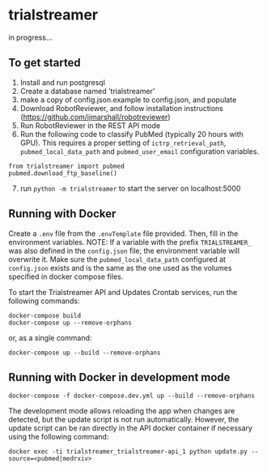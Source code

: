 # trialstreamer

in progress...

## To get started

1. Install and run postgresql
2. Create a database named 'trialstreamer'
3. make a copy of config.json.example to config.json, and populate
4. Download RobotReviewer, and follow installation instructions (https://github.com/ijmarshall/robotreviewer)
5. Run RobotReviewer in the REST API mode
6. Run the following code to classify PubMed (typically 20 hours with GPU). 
   This requires a proper setting of `ictrp_retrieval_path`, `pubmed_local_data_path` and `pubmed_user_email` configuration variables.
```
from trialstreamer import pubmed
pubmed.download_ftp_baseline()
```

7. run `python -m trialstreamer` to start the server on localhost:5000

 
## Running with Docker

Create a `.env` file from the `.envTemplate` file provided. Then, fill in the environment variables.
NOTE: If a variable with the prefix `TRIALSTREAMER_` was also defined in the `config.json` file, the environment variable will overwrite it.
Make sure the `pubmed_local_data_path` configured at `config.json` exists and is the same as the one used as the volumes
specified in docker compose files.

To start the Trialstreamer API and Updates Crontab services, run the following commands:
```
docker-compose build
docker-compose up --remove-orphans
```
or, as a single command:
```
docker-compose up --build --remove-orphans
```

## Running with Docker in development mode

```
docker-compose -f docker-compose.dev.yml up --build --remove-orphans
```

The development mode allows reloading the app when changes are detected, but the update script is not run automatically. 
However, the update script can be ran directly in the API docker container if necessary using the following command: 

```
docker exec -ti trialstreamer_trialstreamer-api_1 python update.py --source=<pubmed|medrxiv>
```

